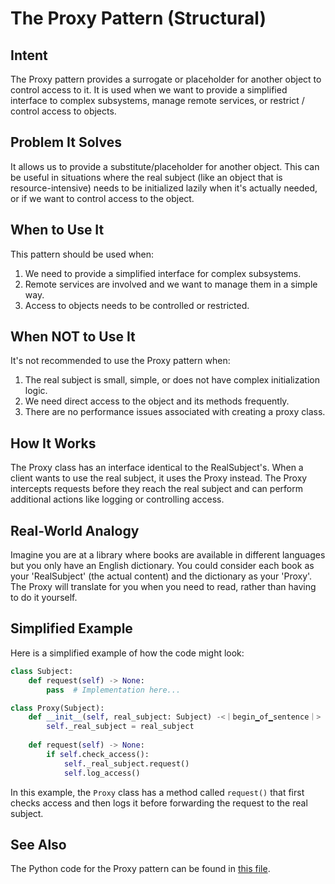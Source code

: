 # The Proxy Pattern (Structural)

## Intent
The Proxy pattern provides a surrogate or placeholder for another object to control access to it. It is used when we want to provide a simplified interface to complex subsystems, manage remote services, or restrict / control access to objects.

## Problem It Solves
It allows us to provide a substitute/placeholder for another object. This can be useful in situations where the real subject (like an object that is resource-intensive) needs to be initialized lazily when it's actually needed, or if we want to control access to the object.

## When to Use It
This pattern should be used when:
1. We need to provide a simplified interface for complex subsystems.
2. Remote services are involved and we want to manage them in a simple way.
3. Access to objects needs to be controlled or restricted.

## When NOT to Use It
It's not recommended to use the Proxy pattern when:
1. The real subject is small, simple, or does not have complex initialization logic.
2. We need direct access to the object and its methods frequently.
3. There are no performance issues associated with creating a proxy class.

## How It Works
The Proxy class has an interface identical to the RealSubject's. When a client wants to use the real subject, it uses the Proxy instead. The Proxy intercepts requests before they reach the real subject and can perform additional actions like logging or controlling access. 

## Real-World Analogy
Imagine you are at a library where books are available in different languages but you only have an English dictionary. You could consider each book as your 'RealSubject' (the actual content) and the dictionary as your 'Proxy'. The Proxy will translate for you when you need to read, rather than having to do it yourself.

## Simplified Example
Here is a simplified example of how the code might look:

```python
class Subject:
    def request(self) -> None:
        pass  # Implementation here...

class Proxy(Subject):
    def __init__(self, real_subject: Subject) -<｜begin▁of▁sentence｜> None:
        self._real_subject = real_subject
    
    def request(self) -> None:
        if self.check_access():
            self._real_subject.request()
            self.log_access()
```
In this example, the `Proxy` class has a method called `request()` that first checks access and then logs it before forwarding the request to the real subject.

## See Also
The Python code for the Proxy pattern can be found in [this file](/path_to_file).